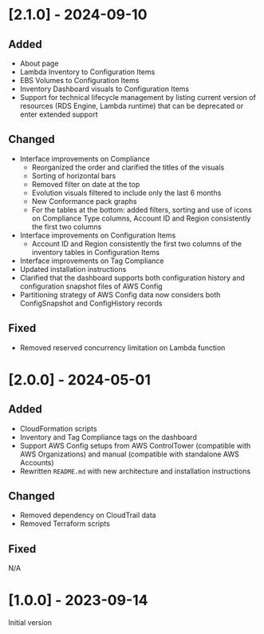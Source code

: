 # [2.1.0] - 2024-09-10
## Added
- About page
- Lambda Inventory to Configuration Items
- EBS Volumes to Configuration Items
- Inventory Dashboard visuals to Configuration Items
- Support for technical lifecycle management by listing current version of resources (RDS Engine, Lambda runtime) that can be deprecated or enter extended support

## Changed
- Interface improvements on Compliance
  - Reorganized the order and clarified the titles of the visuals
  - Sorting of horizontal bars
  - Removed filter on date at the top
  - Evolution visuals filtered to include only the last 6 months
  - New Conformance pack graphs
  - For the tables at the bottom: added filters, sorting and use of icons on Compliance Type columns, Account ID and Region consistently the first two columns
- Interface improvements on Configuration Items
  - Account ID and Region consistently the first two columns of the inventory tables in Configuration Items
- Interface improvements on Tag Compliance
- Updated installation instructions
- Clarified that the dashboard supports both configuration history and configuration snapshot files of AWS Config
- Partitioning strategy of AWS Config data now considers both ConfigSnapshot and ConfigHistory records


## Fixed
- Removed reserved concurrency limitation on Lambda function


# [2.0.0] - 2024-05-01
## Added
- CloudFormation scripts
- Inventory and Tag Compliance tags on the dashboard
- Support AWS Config setups from AWS ControlTower (compatible with AWS Organizations) and manual (compatible with standalone AWS Accounts)
- Rewritten `README.md` with new architecture and installation instructions

## Changed
- Removed dependency on CloudTrail data
- Removed Terraform scripts

## Fixed
N/A

# [1.0.0] - 2023-09-14
Initial version